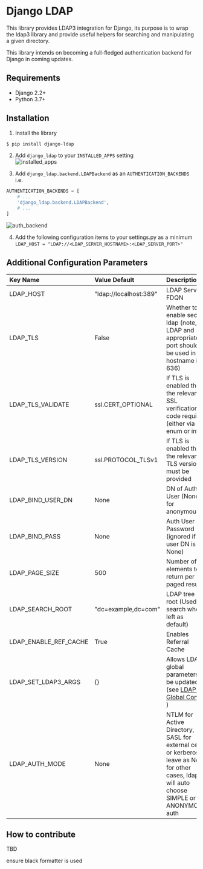 # Django LDAP

This library provides LDAP3 integration for Django, its purpose is to
wrap the ldap3 library and provide useful helpers for searching and
manipulating a given directory.

This library intends on becoming a full-fledged authentication backend
for Django in coming updates.

## Requirements
* Django 2.2+
* Python 3.7+

## Installation
1. Install the library
~~~sh
$ pip install django-ldap
~~~

2. Add `django_ldap` to your `INSTALLED_APPS` setting  
![installed_apps](https://raw.githubusercontent.com/strife-dev/django-ldap/main/documentation/img/installed_apps.png)

3. Add `django_ldap.backend.LDAPBackend` as an `AUTHENTICATION_BACKENDS` i.e.

```python
AUTHENTICATION_BACKENDS = [
    # ...
    'django_ldap.backend.LDAPBackend',
    # ...
]
```
![auth_backend](https://raw.githubusercontent.com/strife-dev/django-ldap/main/documentation/img/auth_backend.png)

4. Add the following configuration items to your settings.py as a minimum
```LDAP_HOST = "LDAP://<LDAP_SERVER_HOSTNAME>:<LDAP_SERVER_PORT>"```
## Additional Configuration Parameters

| Key Name              | Value Default          | Description                                                                                                                                              | Sample                                             |
|:----------------------|:-----------------------|:---------------------------------------------------------------------------------------------------------------------------------------------------------|:---------------------------------------------------|
| LDAP_HOST             | "ldap://localhost:389" | LDAP Server FDQN                                                                                                                                         | `LDAP_HOST = "LDAP://localhost:389"`               |
| LDAP_TLS              | False                  | Whether to enable secure ldap (note, LDAP and appropriate port should be used in hostname i.e. 636)                                                      | `LDAP_TLS = False`                                 |
| LDAP_TLS_VALIDATE     | ssl.CERT_OPTIONAL      | If TLS is enabled then the relevant SSL verification code required (either via ssl enum or int)                                                          | `LDAP_TLS_VALIDATE = ssl.CERT_OPTIONAL`            |
| LDAP_TLS_VERSION      | ssl.PROTOCOL_TLSv1     | If TLS is enabled then the relevant TLS version must be provided                                                                                         | `LDAP_TLS_VERSION = False`                         |
| LDAP_BIND_USER_DN     | None                   | DN of Auth User (None for anonymous)                                                                                                                     | `LDAP_BIND_USER_DN = "cn=admin,dc=example,dc=com"` |
| LDAP_BIND_PASS        | None                   | Auth User Password (ignored if user DN is None)                                                                                                          | `LDAP_BIND_PASS = "Foo"`                           |
| LDAP_PAGE_SIZE        | 500                    | Number of elements to return per paged result                                                                                                            | `LDAP_PAGE_SIZE = 500`                             |
| LDAP_SEARCH_ROOT      | "dc=example,dc=com"    | LDAP tree root (Used for search when left as default)                                                                                                    | `LDAP_SEARCH_ROOT = "dc=example,dc=com"`           |
| LDAP_ENABLE_REF_CACHE | True                   | Enables Referral Cache                                                                                                                                   | `LDAP_ENABLE_REF_CACHE = True`                     |
| LDAP_SET_LDAP3_ARGS   | {}                     | Allows LDAP3 global parameters to be updated (see [LDAP3 Global Config](https://ldap3.readthedocs.io/en/latest/installation.html#global-configuration) ) | `LDAP_SET_LDAP3_ARGS = {'SOCKET_SIZE': 4096}`      |
| LDAP_AUTH_MODE        | None                   | NTLM for Active Directory, SASL for external cert or kerberos, leave as None for other cases, ldap3 will auto choose SIMPLE or ANONYMOUS auth            | `LDAP_AUTH_MODE = NTLM`                            |

## How to contribute
TBD

ensure black formatter is used

